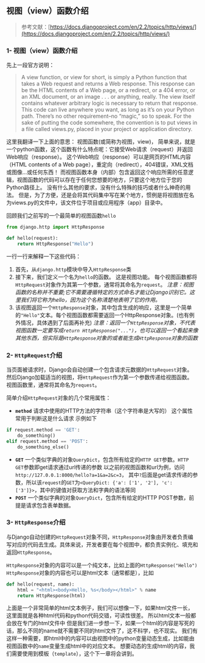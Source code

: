 ## 视图（view）函数介绍
> 参考文献：[https://docs.djangoproject.com/en/2.2/topics/http/views/](https://docs.djangoproject.com/en/2.2/topics/http/views/)

### 1- 视图（view）函数介绍
先上一段官方说明：

> A view function, or view for short, is simply a Python function that takes a Web request and returns a Web response.
> This response can be the HTML contents of a Web page, or a redirect, or a 404 error, or an XML document, or an image . . . or anything, really.
> The view itself contains whatever arbitrary logic is necessary to return that response.
> This code can live anywhere you want, as long as it’s on your Python path.
> There’s no other requirement–no “magic,” so to speak.
> For the sake of putting the code somewhere, the convention is to put views in a file called views.py, placed in your project or application directory.

这里我翻译一下上面的意思：
视图函数(或简称为视图，view)， 简单来说，就是一个python函数，这个函数有什么特点呢：它接受Web请求（request）并返回Web响应（response）。
这个Web响应（response）可以是网页的HTML内容（HTML contents of a Web page），重定向（redirect），404错误，XML文档或图像...或任何东西！
而视图函数本身（内部）包含返回这个响应所需的任意逻辑，视图函数的代码可以存在于任何您想要的地方，只要这个地方位于您的Python路径上。
没有什么其他的要求，没有什么特殊的技巧或者什么神奇的用法。
但是，为了方便，还是会将其代码集中写在某个地方，惯例是将视图放在名为views.py的文件中，该文件位于项目或应用程序（app）目录中。

回顾我们之前写的一个最简单的视图函数`hello`
```python
from django.http import HttpResponse

def hello(request):
    return HttpResponse("Hello")
```
一行一行来解释一下这些代码：
1. 首先，从`django.http`模块中导入`HttpResponse`类
2. 接下来，我们定义一个名为`hello`的函数。 这是视图功能。 每个视图函数都将`HttpRequest`对象作为其第一个参数，通常将其命名为`request`。
*注意：视图函数的名称并不重要;它不需要遵循特定的方式命名才能让Django识别它。这里我们将它称为hello，因为这个名称清楚地表明了它的作用。*
3. 该视图返回一个`HttpResponse`对象，其中包含生成的响应，这里是一个简单的`"Hello"`文本。每个视图函数都需要返回一个HttpResponse对象。(也有例外情况，具体遇到了后面再补充)
*注意：返回一个`HttpResponse`对象，不代表视图函数一定要写成`return HttpResponse("...")`，也可以返回一个看起来像其他东西，但实际是`HttpResponse`对象的或者能生成`HttpResponse`对象的函数*
### 2- `HttpRequest`介绍
当页面被请求时，Django会自动创建一个包含请求元数据的`HttpRequest`对象。
然后Django加载适当的视图，将`HttpRequest`作为第一个参数传递给视图函数。
视图函数里，通常将其命名为`request`。

简单介绍`HttpRequest`对象的几个常用属性：
- **`method`**
请求中使用的HTTP方法的字符串（这个字符串是大写的）
这个属性常用于判断这是什么请求
示例如下
```python
if request.method == 'GET':
    do_something()
elif request.method == 'POST':
    do_something_else()
```
 - **`GET`**
  一个类似字典的对象`QueryDict`，包含所有给定的`HTTP GET`参数。`HTTP GET`参数即get请求通过url传递的参数
  以之前的视图函数和url为例，访问`http://127.0.0.1:8000/hello?a=1&a=2&c=3`， 其中`?`后面是get请求传递的参数，所以该`request`的`GET`为`<QueryDict: {'a': ['1', '2'], 'c': ['3']}>`，其中的键值对获取方法和字典的语法等同
 - **`POST`**
一个类似字典的对象`QueryDict`，包含所有给定的HTTP POST参数，前提是请求包含表单数据。

### 3- `HttpResponse`介绍
与Django自动创建的`HttpRequest`对象不同，`HttpResponse`对象由开发者负责编写对应的代码去生成。具体来说，开发者要在每个视图中，都负责实例化、填充和返回`HttpResponse`。

`HttpResponse`对象的内容可以是一个纯文本，比如上面的`HttpResponse("Hello")`
`HttpResponse`对象的内容也可以是html文本（通常都是），比如
```python
def hello(request, name):
    html = "<html><body>Hello, %s</body></html>" % name
    return HttpResponse(html)
```
上面是一个非常简单的html文本例子，我们可以想像一下，如果html文件一长，这里面就是各种html代码和python代码交错，可读性很差。
所以html文本一般都会放在专门的html文件中
但是我们进一步想一下，如果一个html的内容是写死的话，那么不同的name就不需要不同的html文件了，这不科学，也不现实。
我们有这样一种需要，即html中的内容可以由视图中的python变量动态生成，比如能由视图函数中的`name`变量生成html中的对应文本。
想要动态的生成html的内容，我们需要使用到模板（`template`），这个下一章将会讲到。
